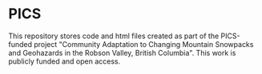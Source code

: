 # PICS

This repository stores code and html files created as part of the PICS-funded project "Community Adaptation to Changing Mountain Snowpacks and Geohazards in the Robson Valley, British Columbia". This work is publicly funded and open access. 

